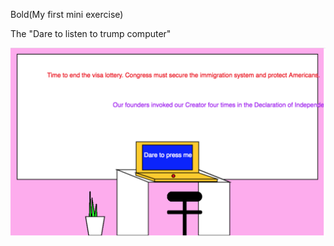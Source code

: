 Bold(My first mini exercise)

The "Dare to listen to trump computer" 

![alt text](trumpcomputer.png "When the button on the computer is clicked, a qoute from president TRumps titter account is displayed on the background")


